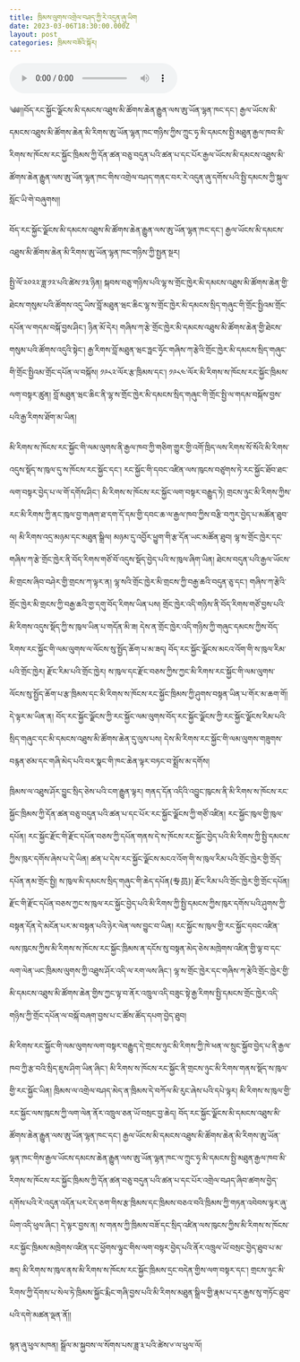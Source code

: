 ```yaml
---
title: ཁྲིམས་ལུགས་འགྲེལ་བཤད་ཀྱི་རེ་འདུན་ཞུ་ཡིག
date: 2023-03-06T18:30:00.000Z
layout: post
categories: ཁྲིམས་བཟོའི་སྐོར།
---
```


<audio controls src="https://trimleng.org/wp-content/uploads/2023/03/Lhasa-Mayor-talk.mp3"></audio>

༄༅།།བོད་རང་སྐྱོང་ལྗོངས་མི་དམངས་འཐུས་མི་ཚོགས་ཆེན་རྒྱུན་ལས་ཨུ་ཡོན་ལྷན་ཁང་དང་། རྒྱལ་ཡོངས་མི་དམངས་འཐུས་མི་ཚོགས་ཆེན་མི་རིགས་ཨུ་ཡོན་ལྷན་ཁང་གཉིས་ཀྱིས་ཀྲུང་ཧྭ་མི་དམངས་སྤྱི་མཐུན་རྒྱལ་ཁབ་མི་རིགས་ས་ཁོངས་རང་སྐྱོང་ཁྲིམས་ཀྱི་དོན་ཚན་བཅུ་བདུན་པའི་ཚན་པ་དང་པོར་རྒྱལ་ཡོངས་མི་དམངས་འཐུས་མི་ཚོགས་ཆེན་རྒྱུན་ལས་ཨུ་ཡོན་ལྷན་ཁང་གིས་འགྲེལ་བཤད་གནང་བར་རེ་འདུན་ཞུ་དགོས་པའི་སྤྱི་དམངས་ཀྱི་སྐུལ་སློང་ཡི་གེ་བཞུགས།།

བོད་རང་སྐྱོང་ལྗོངས་མི་དམངས་འཐུས་མི་ཚོགས་ཆེན་རྒྱུན་ལས་ཨུ་ཡོན་ལྷན་ཁང་དང་། རྒྱལ་ཡོངས་མི་དམངས་འཐུས་མི་ཚོགས་ཆེན་མི་རིགས་ཨུ་ཡོན་ལྷན་ཁང་གཉིས་ཀྱི་སྤྱན་སྔར། 

སྤྱི་ལོ་༢༠༢༢་ཟླ་༡༢་པའི་ཚེས་༡༣་ཉིན། སྐབས་བཅུ་གཉིས་པའི་ལྷ་ས་གྲོང་ཁྱེར་མི་དམངས་འཐུས་མི་ཚོགས་ཆེན་གྱི་ཐེངས་གསུམ་པའི་ཚོགས་འདུ་ཡིས་བློ་མཐུན་ཝང་ཆིང་ལྷ་ས་གྲོང་ཁྱེར་མི་དམངས་སྲིད་གཞུང་གི་གྲོང་སྤྱིའམ་གྲོང་དཔོན་ལ་གདམ་བསྐོ་བྱས་ཤིང་། ཉིན་མོ་དེར། གཞིས་ཀ་རྩེ་གྲོང་ཁྱེར་མི་དམངས་འཐུས་མི་ཚོགས་ཆེན་གྱི་ཐེངས་གསུམ་པའི་ཚོགས་འདུའི་སྟེང་། རྒྱ་རིགས་བློ་མཐུན་ཝང་ཧྥང་ཧྭོང་གཞིས་ཀ་རྩེའི་གྲོང་ཁྱེར་མི་དམངས་སྲིད་གཞུང་གི་གྲོང་སྤྱིའམ་གྲོང་དཔོན་ལ་བསྐོས། ༡༩༨༢་ལོར་རྩ་ཁྲིམས་དང་། ༡༩༨༤་ལོར་མི་རིགས་ས་ཁོངས་རང་སྐྱོང་ཁྲིམས་ལག་བསྟར་ཚུན། བློ་མཐུན་ཝང་ཆིང་ནི་ལྷ་ས་གྲོང་ཁྱེར་མི་དམངས་སྲིད་གཞུང་གི་གྲོང་སྤྱི་ལ་གདམ་བསྐོས་བྱས་པའི་རྒྱ་རིགས་ཐོག་མ་ཡིན། 

མི་རིགས་ས་ཁོངས་རང་སྐྱོང་གི་ལམ་ལུགས་ནི་རྒྱལ་ཁབ་ཀྱི་གཅིག་གྱུར་གྱི་འགོ་ཁྲིད་ལས་རིགས་སོ་སོའི་མི་རིགས་འདུས་སྡོད་ས་ཁུལ་དུ་ས་ཁོངས་རང་སྐྱོང་དང་། རང་སྐྱོང་གི་དབང་འཛིན་ལས་ཁུངས་བཙུགས་ཏེ་རང་སྐྱོང་ཐོབ་ཐང་ལག་བསྟར་བྱེད་པ་ལ་གོ་དགོས་ཤིང་། མི་རིགས་ས་ཁོངས་རང་སྐྱོང་ལག་བསྟར་བརྒྱུད་ཏེ། གྲངས་ཉུང་མི་རིགས་ཀྱིས་རང་མི་རིགས་ཀྱི་ནང་ཁུལ་བྱ་གཞག་ཐ་དག་དོ་དམ་གྱི་དབང་ཆ་ལ་རྒྱལ་ཁབ་ཀྱིས་བརྩི་བཀུར་བྱེད་པ་མཚོན་ཐུབ་ལ། མི་རིགས་འདྲ་མཉམ་དང་མཐུན་སྒྲིལ། མཉམ་དུ་འབྱོར་ཕྱུག་གི་རྩ་དོན་ཡང་མཚོན་ཐུབ། ལྷ་ས་གྲོང་ཁྱེར་དང་གཞིས་ཀ་རྩེ་གྲོང་ཁྱེར་ནི་བོད་རིགས་གཙོ་བོ་འདུས་སྡོད་བྱེད་པའི་ས་ཁུལ་ཞིག་ཡིན། ཐེངས་བདུན་པའི་རྒྱལ་ཡོངས་མི་གྲངས་ཞིབ་བཤེར་གྱི་གྲངས་ཀ་ལྟར་ན། ལྷ་སའི་གྲོང་ཁྱེར་མི་གྲངས་ཀྱི་བརྒྱ་ཆའི་བདུན་ཅུ་དང་། གཞིས་ཀ་རྩེའི་གྲོང་ཁྱེར་མི་གྲངས་ཀྱི་བརྒྱ་ཆའི་གྱ་དགུ་བོད་རིགས་ཡིན་པས། གྲོང་ཁྱེར་འདི་གཉིས་ནི་བོད་རིགས་གཙོ་བྱས་པའི་མི་རིགས་འདུས་སྡོད་ཀྱི་ས་ཁུལ་ཡིན་པ་གདོན་མི་ཟ། དེས་ན་གྲོང་ཁྱེར་འདི་གཉིས་ཀྱི་གཞུང་དམངས་ཀྱིས་བོད་རིགས་རང་སྐྱོང་གི་ལམ་ལུགས་ལ་ལོངས་སུ་སྤྱོད་ཆོག་པ་མ་ཟད། བོད་རང་སྐྱོང་ལྗོངས་མངའ་འོག་གི་ས་ཁུལ་རིམ་པའི་གྲོང་ཁྱེར། རྫོང་རིམ་པའི་གྲོང་ཁྱེར། ས་ཁུལ་དང་རྫོང་བཅས་ཀྱིས་ཀྱང་མི་རིགས་རང་སྐྱོང་གི་ལམ་ལུགས་ལོངས་སུ་སྤྱོད་ཆོག་པ་རྩ་ཁྲིམས་དང་མི་རིགས་ས་ཁོངས་རང་སྐྱོང་ཁྲིམས་ཀྱི་ཤུགས་བསྟན་ཡིན་པ་གོར་མ་ཆག་གོ། དེ་ལྟར་མ་ཡིན་ན། བོད་རང་སྐྱོང་ལྗོངས་ཀྱི་རང་སྐྱོང་ལམ་ལུགས་བོད་རང་སྐྱོང་ལྗོངས་ཀྱི་རང་སྐྱོང་ལྗོངས་རིམ་པའི་སྲིད་གཞུང་དང་མི་དམངས་འཐུས་མི་ཚོགས་ཆེན་དུ་ལུས་པས། དེས་མི་རིགས་རང་སྐྱོང་གི་ལམ་ལུགས་གཟུགས་བརྙན་ཙམ་དང་གཞི་མེད་པའི་བར་སྣང་གི་ཁང་ཆེན་ལྟར་བཏང་བ་སྨྲོས་མ་དགོས། 

ཁྲིམས་ལ་འཐུས་ཤོར་བྱུང་སྲིད་ཅེས་པའི་ངག་རྒྱུན་ལྟར། གནད་དོན་འདིའི་འབྱུང་ཁུངས་ནི་མི་རིགས་ས་ཁོངས་རང་སྐྱོང་ཁྲིམས་ཀྱི་དོན་ཚན་བཅུ་བདུན་པའི་ཚན་པ་དང་པོར་རང་སྐྱོང་ལྗོངས་ཀྱི་གཙོ་འཛིན། རང་སྐྱོང་ཁུལ་གྱི་ཁུལ་དཔོན། རང་སྐྱོང་རྫོང་གི་རྫོང་དཔོན་བཅས་ཀྱི་དཔོན་གནས་དེ་ས་ཁོངས་རང་སྐྱོང་བྱེད་པའི་མི་རིགས་ཀྱི་སྤྱི་དམངས་ཀྱིས་ཁུར་དགོས་ཞེས་པ་དེ་ཡིན། ཚན་པ་དེས་རང་སྐྱོང་ལྗོངས་མངའ་འོག་གི་ས་ཁུལ་རིམ་པའི་གྲོང་ཁྱེར་གྱི་གྲོད་དཔོན་ནམ་གྲོང་སྤྱི། ས་ཁུལ་མི་དམངས་སྲིད་གཞུང་གི་ཆེད་དཔོན(专员)། རྫོང་རིམ་པའི་གྲོང་ཁྱེར་གྱི་གྲོང་དཔོན། རྫོང་གི་རྫོང་དཔོན་བཅས་ཀྱང་ས་ཁུལ་རང་སྐྱོང་བྱེད་པའི་མི་རིགས་ཀྱི་སྤྱི་དམངས་ཀྱིས་ཁུར་དགོས་པའི་ཤུགས་ཀྱི་བསྟན་དོན་དེ་མངོན་པར་མ་བསྟན་པའི་ཉེར་ལེན་ལས་བྱུང་བ་ཡིན། རང་སྐྱོང་ས་ཁུལ་གྱི་རང་སྐྱོང་དབང་འཛིན་ལས་ཁུངས་ཀྱིས་མི་རིགས་ས་ཁོངས་རང་སྐྱོང་ཁྲིམས་ན་དངོས་སུ་བསྟན་མེད་ཅེས་མཁྲེགས་འཛིན་གྱི་ལྟ་བ་དང་ལག་ལེན་ཡང་ཁྲིམས་ལུགས་ཀྱི་འཐུས་ཤོར་འདི་ལ་རག་ལས་ཞིང་། ལྷ་ས་གྲོང་ཁྱེར་དང་གཞིས་ཀ་རྩེའི་གྲོང་ཁྱེར་གྱི་མི་དམངས་འཐུས་མི་ཚོགས་ཆེན་གྱིས་ཀྱང་ལྟ་བ་ནོར་འཁྲུལ་འདི་བཟུང་སྟེ་རྒྱ་རིགས་སྤྱི་དམངས་གྲོང་ཁྱེར་འདི་གཉིས་ཀྱི་གྲོང་དཔོན་ལ་བསྐོ་བཞག་བྱས་པ་ང་ཚོས་ཚོད་དཔག་བྱེད་ཐུབ། 

མི་རིགས་རང་སྐྱོང་གི་ལམ་ལུགས་ལག་བསྟར་བརྒྱུད་དེ་གྲངས་ཉུང་མི་རིགས་ཀྱི་ཁེ་ཕན་ལ་སྲུང་སྐྱོབ་བྱེད་པ་ནི་རྒྱལ་ཁབ་ཀྱི་རྩ་བའི་སྲིད་ཇུས་ཤིག་ཡིན་ཞིང་། མི་རིགས་ས་ཁོངས་རང་སྐྱོང་ནི་གྲངས་ཉུང་མི་རིགས་གནས་སྡོད་ས་ཁུལ་གྱི་རང་སྐྱོང་ཡིན། ཁྲིམས་ལ་འགྲེལ་བཤད་མེད་ན་ཁྲིམས་དེ་བཀོལ་མི་རུང་ཞེས་པའི་དཔེ་ལྟར། མི་རིགས་ས་ཁུལ་གྱི་རང་སྐྱོང་ལས་ཁུངས་ཀྱི་ལག་ལེན་ནོར་འཁྲུལ་ཅན་ཡོ་བསྲང་བྱ་ཆེད། བོད་རང་སྐྱོང་ལྗོངས་མི་དམངས་འཐུས་མི་ཚོགས་ཆེན་རྒྱུན་ལས་ཨུ་ཡོན་ལྷན་ཁང་དང་། རྒྱལ་ཡོངས་མི་དམངས་འཐུས་མི་ཚོགས་ཆེན་མི་རིགས་ཨུ་ཡོན་ལྷན་ཁང་གིས་རྒྱལ་ཡོངས་དམངས་ཆེན་རྒྱུན་ལས་ཨུ་ཡོན་ལྷན་ཁང་ལ་ཀྲུང་ཧྭ་མི་དམངས་སྤྱི་མཐུན་རྒྱལ་ཁབ་མི་རིགས་ས་ཁོངས་རང་སྐྱོང་ཁྲིམས་ཀྱི་དོན་ཚན་བཅུ་བདུན་པའི་ཚན་པ་དང་པོར་འགྲེལ་བཤད་ཞིབ་ཚགས་བྱེད་དགོས་པའི་རེ་འདུན་འདོན་པར་ངེད་ཅག་གིས་རྩ་ཁྲིམས་དང་ཁྲིམས་བཅའ་བའི་ཁྲིམས་ཀྱི་གཏན་འབེབས་ལྟར་ཞུ་ཡིག་འདི་ཕུལ་ཞིང་། དེ་ལྟར་བྱས་ན། ས་གནས་ཀྱི་ཁྲིམས་བཟོ་དང་སྲིད་འཛིན་ལས་ཁུངས་ཀྱིས་མི་རིགས་ས་ཁོངས་རང་སྐྱོང་ཁྲིམས་མཁྲེགས་འཛིན་དང་ཕྱོགས་ལྟུང་གིས་ལག་བསྟར་བྱེད་པའི་ནོར་འཁྲུལ་ཡོ་བསྲང་བྱེད་ཐུབ་པ་མ་ཟད། མི་རིགས་ས་ཁུལ་ནས་མི་རིགས་ས་ཁོངས་རང་སྐྱོང་ཁྲིམས་དྲང་བདེན་གྱིས་ལག་བསྟར་དང་། གྲངས་ཉུང་མི་རིགས་ཀྱི་དོགས་པ་སེལ་ཏེ་ཁྲིམས་སྐྱོང་རྨིང་གཞི་བྱས་པའི་མི་རིགས་མཐུན་སྒྲིལ་གྱི་རྣམ་པ་དར་རྒྱས་སུ་གཏོང་ཐུབ་པའི་དགེ་མཚན་ལྡན་ནོ།།

སྙན་ཞུ་ཕུལ་མཁན། སྒྲོལ་མ་སྐྱབས་ལ་སོགས་པས་ཟླ་༣་པའི་ཚེས་༦་ལ་ཕུལ་ལོ།
